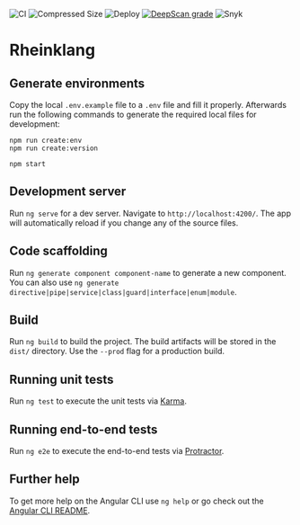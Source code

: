 ![CI](https://github.com/rheinklang/web/workflows/CI/badge.svg?branch=master) ![Compressed Size](https://github.com/rheinklang/web/workflows/Compressed%20Size/badge.svg) ![Deploy](https://github.com/rheinklang/web/workflows/Deploy/badge.svg?branch=master) [![DeepScan grade](https://deepscan.io/api/teams/7556/projects/9651/branches/128190/badge/grade.svg)](https://deepscan.io/dashboard#view=project&tid=7556&pid=9651&bid=128190) ![Snyk](https://img.shields.io/snyk/vulnerabilities/github/rheinklang/web)

# Rheinklang

## Generate environments

Copy the local `.env.example` file to a `.env` file and fill it properly. Afterwards run the following commands to generate the required local files for development:

```
npm run create:env
npm run create:version

npm start
```

## Development server

Run `ng serve` for a dev server. Navigate to `http://localhost:4200/`. The app will automatically reload if you change any of the source files.

## Code scaffolding

Run `ng generate component component-name` to generate a new component. You can also use `ng generate directive|pipe|service|class|guard|interface|enum|module`.

## Build

Run `ng build` to build the project. The build artifacts will be stored in the `dist/` directory. Use the `--prod` flag for a production build.

## Running unit tests

Run `ng test` to execute the unit tests via [Karma](https://karma-runner.github.io).

## Running end-to-end tests

Run `ng e2e` to execute the end-to-end tests via [Protractor](http://www.protractortest.org/).

## Further help

To get more help on the Angular CLI use `ng help` or go check out the [Angular CLI README](https://github.com/angular/angular-cli/blob/master/README.md).
